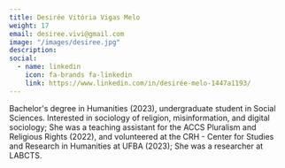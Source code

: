 ```yaml
---
title: Desirée Vitória Vigas Melo
weight: 17
email: desiree.vivi@gmail.com
image: "/images/desiree.jpg"
description: 
social:
  - name: linkedin
    icon: fa-brands fa-linkedin
    link: https://www.linkedin.com/in/desirée-melo-1447a1193/
---
```


Bachelor's degree in Humanities (2023), undergraduate student in Social Sciences. Interested in sociology of religion, misinformation, and digital sociology; She was a teaching assistant for the ACCS Pluralism and Religious Rights (2022), and volunteered at the CRH - Center for Studies and Research in Humanities at UFBA (2023); She was a researcher at LABCTS.